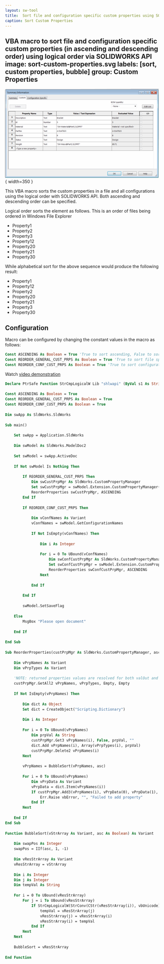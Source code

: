 ```yaml
---
layout: sw-tool
title:  Sort file and configuration specific custom properties using SOLIDWORKS API
caption: Sort Custom Properties
---
```

 VBA macro to sort file and configuration specific custom properties (in ascending and descending order) using logical order via SOLIDWORKS API
image: sort-custom-properties.svg
labels: [sort, custom properties, bubble]
group: Custom Properties
---
![Sorted custom properties](sorted-custom-properties.png){ width=350 }

This VBA macro sorts the custom properties in a file and all configurations using the logical order with SOLIDWORKS API. Both ascending and descending order can be specified.

Logical order sorts the element as follows. This is an order of files being ordered in Windows File Explorer

* Property1
* Property2
* Property3
* Property12
* Property20
* Property21
* Property30

While alphabetical sort for the above sequence would produce the following result:

* Property1
* Property12
* Property2
* Property20
* Property21
* Property3
* Property30

## Configuration

Macro can be configured by changing the constant values in the macro as follows:

~~~ vb
Const ASCENDING As Boolean = True 'True to sort ascending, False to sort descending
Const REORDER_GENERAL_CUST_PRPS As Boolean = True 'True to sort file specific custom properties, False to skip
Const REORDER_CONF_CUST_PRPS As Boolean = True 'True to sort configuration specific custom properties (for parts and assemblies), False to skip
~~~

Watch [video demonstration](https://youtu.be/jsjN8zNRTuc?t=97)

~~~ vb
Declare PtrSafe Function StrCmpLogicalW Lib "shlwapi" (ByVal s1 As String, ByVal s2 As String) As Integer

Const ASCENDING As Boolean = True
Const REORDER_GENERAL_CUST_PRPS As Boolean = True
Const REORDER_CONF_CUST_PRPS As Boolean = True

Dim swApp As SldWorks.SldWorks

Sub main()

    Set swApp = Application.SldWorks
    
    Dim swModel As SldWorks.ModelDoc2
    
    Set swModel = swApp.ActiveDoc
    
    If Not swModel Is Nothing Then
                
        If REORDER_GENERAL_CUST_PRPS Then
            Dim swCustPrpMgr As SldWorks.CustomPropertyManager
            Set swCustPrpMgr = swModel.Extension.CustomPropertyManager("")
            ReorderProperties swCustPrpMgr, ASCENDING
        End If
        
        If REORDER_CONF_CUST_PRPS Then
            
            Dim vConfNames As Variant
            vConfNames = swModel.GetConfigurationNames
            
            If Not IsEmpty(vConfNames) Then
                
                Dim i As Integer
                
                For i = 0 To UBound(vConfNames)
                    Dim swConfCustPrpMgr As SldWorks.CustomPropertyManager
                    Set swConfCustPrpMgr = swModel.Extension.CustomPropertyManager(vConfNames(i))
                    ReorderProperties swConfCustPrpMgr, ASCENDING
                Next
                
            End If
            
        End If
        
        swModel.SetSaveFlag
        
    Else
        MsgBox "Please open document"
        
    End If
        
End Sub

Sub ReorderProperties(custPrpMgr As SldWorks.CustomPropertyManager, asc As Boolean)
    
    Dim vPrpNames As Variant
    Dim vPrpTypes As Variant
    
    'NOTE: returned properties values are resolved for both valOut and resValOut parameters
    custPrpMgr.GetAll2 vPrpNames, vPrpTypes, Empty, Empty
    
    If Not IsEmpty(vPrpNames) Then
    
        Dim dict As Object
        Set dict = CreateObject("Scripting.Dictionary")
        
        Dim i As Integer
        
        For i = 0 To UBound(vPrpNames)
            Dim prpVal As String
            custPrpMgr.Get3 vPrpNames(i), False, prpVal, ""
            dict.Add vPrpNames(i), Array(vPrpTypes(i), prpVal)
            custPrpMgr.Delete2 vPrpNames(i)
        Next
    
        vPrpNames = BubbleSort(vPrpNames, asc)
        
        For i = 0 To UBound(vPrpNames)
            Dim vPrpData As Variant
            vPrpData = dict.Item(vPrpNames(i))
            If custPrpMgr.Add3(vPrpNames(i), vPrpData(0), vPrpData(1), swCustomPropertyAddOption_e.swCustomPropertyOnlyIfNew) <> swCustomInfoAddResult_e.swCustomInfoAddResult_AddedOrChanged Then
                Err.Raise vbError, "", "Failed to add property"
            End If
        Next
        
    End If
End Sub

Function BubbleSort(vStrArray As Variant, asc As Boolean) As Variant
    
    Dim swapPos As Integer
    swapPos = IIf(asc, 1, -1)
    
    Dim vResStrArray As Variant
    vResStrArray = vStrArray
    
    Dim i As Integer
    Dim j As Integer
    Dim tempVal As String
    
    For i = 0 To UBound(vResStrArray)
        For j = i To UBound(vResStrArray)
            If StrCmpLogicalW(StrConv(CStr(vResStrArray(i)), vbUnicode), StrConv(CStr(vResStrArray(j)), vbUnicode)) = swapPos Then
                tempVal = vResStrArray(j)
                vResStrArray(j) = vResStrArray(i)
                vResStrArray(i) = tempVal
            End If
        Next
    Next
    
    BubbleSort = vResStrArray
    
End Function
~~~


